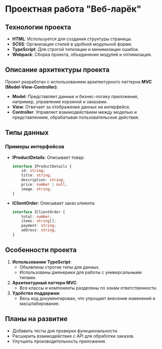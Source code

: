 
# Проектная работа "Веб-ларёк"

## Технологии проекта
- **HTML**: Используется для создания структуры страницы.
- **SCSS**: Организация стилей в удобной модульной форме.
- **TypeScript**: Для строгой типизации и минимизации ошибок.
- **Webpack**: Сборка проекта, объединение модулей и оптимизация.

## Описание архитектуры проекта
Проект разработан с использованием архитектурного паттерна **MVC (Model-View-Controller)**:
- **Model**: Представляет данные и бизнес-логику приложения, например, управление корзиной и заказами.
- **View**: Отвечает за отображение данных на интерфейсе.
- **Controller**: Управляет взаимодействием между моделью и представлением, обрабатывая пользовательские действия.


## Типы данных
### Примеры интерфейсов
- **IProductDetails**: Описывает товар:
  ```ts
  interface IProductDetails {
      id: string;
      title: string;
      description: string;
      price: number | null;
      image: string;
  }
  ```
- **IClientOrder**: Описывает заказ клиента:
  ```ts
  interface IClientOrder {
      total: number;
      items: string[];
      payment: string;
      address: string;
  }
  ```

## Особенности проекта
1. **Использование TypeScript**:
   - Объявлены строгие типы для данных.
   - Использованы дженерики для работы с универсальными типами.
2. **Архитектурный паттерн MVC**:
   - Все классы и компоненты разделены по зонам ответственности.
3. **Удобство поддержки**:
   - Весь код документирован, что упрощает внесение изменений и масштабирование.

## Планы на развитие
- Добавить тесты для проверки функциональности.
- Расширить взаимодействие с API для обработки заказов.
- Улучшить производительность приложения.
